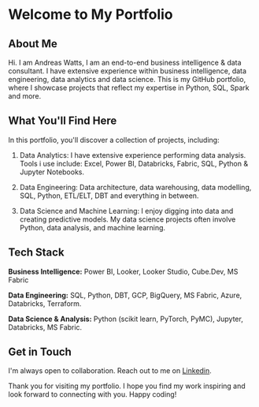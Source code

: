 # Welcome to My Portfolio

## About Me

Hi. I am Andreas Watts, I am an end-to-end business intelligence & data consultant. I have extensive experience within business intelligence, data engineering, data analytics and data science. This is my GitHub portfolio, where I showcase projects that reflect my expertise in Python, SQL, Spark and more. 

## What You'll Find Here

In this portfolio, you'll discover a collection of projects, including:

1.  Data Analytics: I have extensive experience performing data analysis. Tools i use include: Excel, Power BI, Databricks, Fabric, SQL, Python & Jupyter Notebooks.
    
2.  Data Engineering: Data architecture, data warehousing, data modelling, SQL, Python, ETL/ELT, DBT and everything in between.
    
3.  Data Science and Machine Learning: I enjoy digging into data and creating predictive models. My data science projects often involve Python, data analysis, and machine learning.

## Tech Stack

**Business Intelligence:** Power BI, Looker, Looker Studio, Cube.Dev, MS Fabric

**Data Engineering:** SQL, Python, DBT, GCP, BigQuery, MS Fabric, Azure, Databricks, Terraform.

**Data Science & Analysis:** Python (scikit learn, PyTorch, PyMC), Jupyter, Databricks, MS Fabric.

## Get in Touch

I'm always open to collaboration. Reach out to me on  [Linkedin](https://www.linkedin.com/in/andreas-watts/?locale=en_US).

Thank you for visiting my portfolio. I hope you find my work inspiring and look forward to connecting with you. Happy coding!
